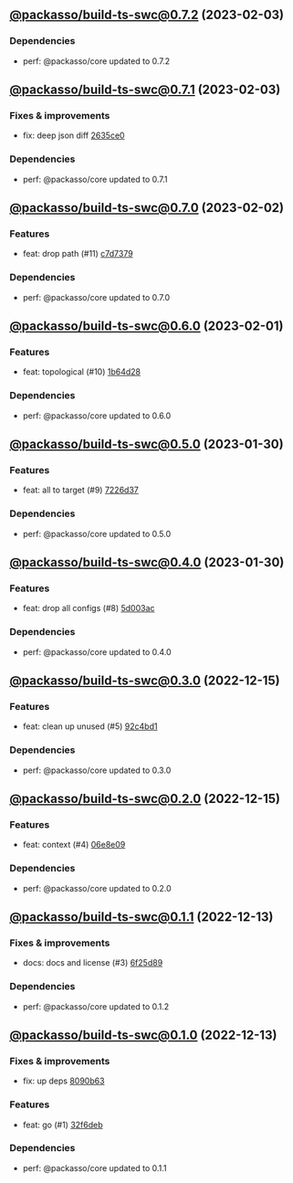 ## [@packasso/build-ts-swc@0.7.2](https://github.com/qiwi/packasso/compare/2023.2.3-packasso.build-ts-swc.0.7.1-f0...2023.2.3-packasso.build-ts-swc.0.7.2-f0) (2023-02-03)

### Dependencies
* perf: @packasso/core updated to 0.7.2

## [@packasso/build-ts-swc@0.7.1](https://github.com/qiwi/packasso/compare/2023.2.2-packasso.build-ts-swc.0.7.0-f0...2023.2.3-packasso.build-ts-swc.0.7.1-f0) (2023-02-03)

### Fixes & improvements
* fix: deep json diff [2635ce0](https://github.com/qiwi/packasso/commit/2635ce0b9fed3b9271fd9b737cc5835dcbe27e2b)

### Dependencies
* perf: @packasso/core updated to 0.7.1

## [@packasso/build-ts-swc@0.7.0](https://github.com/qiwi/packasso/compare/2023.2.1-packasso.build-ts-swc.0.6.0-f0...2023.2.2-packasso.build-ts-swc.0.7.0-f0) (2023-02-02)

### Features
* feat: drop path (#11) [c7d7379](https://github.com/qiwi/packasso/commit/c7d7379b08d310faffb1f1d60d5124f1aa2535cd)

### Dependencies
* perf: @packasso/core updated to 0.7.0

## [@packasso/build-ts-swc@0.6.0](https://github.com/qiwi/packasso/compare/2023.1.30-packasso.build-ts-swc.0.5.0-f0...2023.2.1-packasso.build-ts-swc.0.6.0-f0) (2023-02-01)

### Features
* feat: topological (#10) [1b64d28](https://github.com/qiwi/packasso/commit/1b64d282a46318682bf500759d91c0fbdb8a95ab)

### Dependencies
* perf: @packasso/core updated to 0.6.0

## [@packasso/build-ts-swc@0.5.0](https://github.com/qiwi/packasso/compare/2023.1.30-packasso.build-ts-swc.0.4.0-f0...2023.1.30-packasso.build-ts-swc.0.5.0-f0) (2023-01-30)

### Features
* feat: all to target (#9) [7226d37](https://github.com/qiwi/packasso/commit/7226d37332bcc2df4bf1236704f283b473f30bc3)

### Dependencies
* perf: @packasso/core updated to 0.5.0

## [@packasso/build-ts-swc@0.4.0](https://github.com/qiwi/packasso/compare/2022.12.15-packasso.build-ts-swc.0.3.0-f0...2023.1.30-packasso.build-ts-swc.0.4.0-f0) (2023-01-30)

### Features
* feat: drop all configs (#8) [5d003ac](https://github.com/qiwi/packasso/commit/5d003ac6bd4feb8d26207aaa594af03f79080c97)

### Dependencies
* perf: @packasso/core updated to 0.4.0

## [@packasso/build-ts-swc@0.3.0](https://github.com/qiwi/packasso/compare/2022.12.15-packasso.build-ts-swc.0.2.0-f0...2022.12.15-packasso.build-ts-swc.0.3.0-f0) (2022-12-15)

### Features
* feat: clean up unused (#5) [92c4bd1](https://github.com/qiwi/packasso/commit/92c4bd1174215a1de46b4361ef523d2885ef4090)

### Dependencies
* perf: @packasso/core updated to 0.3.0

## [@packasso/build-ts-swc@0.2.0](https://github.com/qiwi/packasso/compare/2022.12.13-packasso.build-ts-swc.0.1.1-f0...2022.12.15-packasso.build-ts-swc.0.2.0-f0) (2022-12-15)

### Features
* feat: context (#4) [06e8e09](https://github.com/qiwi/packasso/commit/06e8e09822bb3a6dc75724ddfc37346e66738d81)

### Dependencies
* perf: @packasso/core updated to 0.2.0

## [@packasso/build-ts-swc@0.1.1](https://github.com/qiwi/packasso/compare/2022.12.13-packasso.build-ts-swc.0.1.0-f0...2022.12.13-packasso.build-ts-swc.0.1.1-f0) (2022-12-13)

### Fixes & improvements
* docs: docs and license (#3) [6f25d89](https://github.com/qiwi/packasso/commit/6f25d89ef23c3d2aeaf22f6e96418d46fccad5c2)

### Dependencies
* perf: @packasso/core updated to 0.1.2

## [@packasso/build-ts-swc@0.1.0](https://github.com/qiwi/packasso/compare/undefined...2022.12.13-packasso.build-ts-swc.0.1.0-f0) (2022-12-13)

### Fixes & improvements
* fix: up deps [8090b63](https://github.com/qiwi/packasso/commit/8090b63b46a0cf4ede63a3336933624ccd0e3bf6)

### Features
* feat: go (#1) [32f6deb](https://github.com/qiwi/packasso/commit/32f6deb5beb4461c3aef00cb55f460ed9e4c9790)

### Dependencies
* perf: @packasso/core updated to 0.1.1
